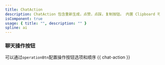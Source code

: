 ```yaml
---
title: ChatAction
description: ChatAction 包含重新生成，点赞，点踩，复制按钮。 内置 Clipboard 可以复制聊天内容，提供按钮的交互样式，监听 operation 相关事件由业务层实现具体逻辑。
isComponent: true
usage: { title: "", description: "" }
spline: ai
---
```


### 聊天操作按钮

可以通过`operationBtn`配置操作按钮选项和顺序
{{ chat-action }}
